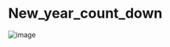 # New_year_count_down
![image](https://github.com/user-attachments/assets/deaa31da-ac0b-4f4d-9c2b-17fe42c0cfe7)



